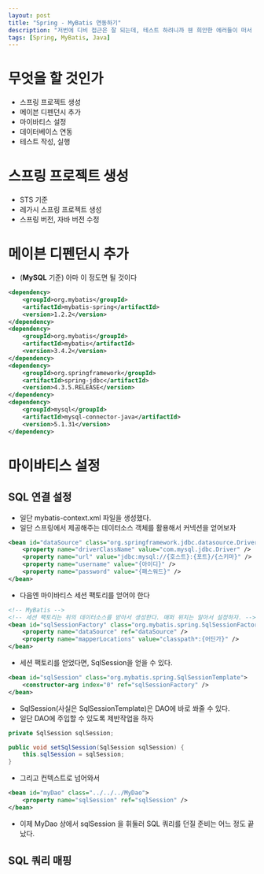 ```yaml
---
layout: post
title: "Spring - MyBatis 연동하기"
description: "저번에 디비 접근은 잘 되는데, 테스트 하려니까 웬 희안한 에러들이 떠서 정석대로 재시도."
tags: [Spring, MyBatis, Java]
---
```


# 무엇을 할 것인가
* 스프링 프로젝트 생성
* 메이븐 디펜던시 추가
* 마이바티스 설정
* 데이터베이스 연동
* 테스트 작성, 실행

# 스프링 프로젝트 생성
* STS 기준
* 레가시 스프링 프로젝트 생성
* 스프링 버전, 자바 버전 수정

# 메이븐 디펜던시 추가
* (__MySQL__ 기준) 아마 이 정도면 될 것이다

```xml
<dependency>
    <groupId>org.mybatis</groupId>
    <artifactId>mybatis-spring</artifactId>
    <version>1.2.2</version>
</dependency>
<dependency>
    <groupId>org.mybatis</groupId>
    <artifactId>mybatis</artifactId>
    <version>3.4.2</version>
</dependency>
<dependency>
    <groupId>org.springframework</groupId>
    <artifactId>spring-jdbc</artifactId>
    <version>4.3.5.RELEASE</version>
</dependency>
<dependency>
    <groupId>mysql</groupId>
    <artifactId>mysql-connector-java</artifactId>
    <version>5.1.31</version>
</dependency>
```

# 마이바티스 설정

## SQL 연결 설정
* 일단 mybatis-context.xml 파일을 생성했다.
* 일단 스프링에서 제공해주는 데이터소스 객체를 활용해서 커넥션을 얻어보자

```xml
<bean id="dataSource" class="org.springframework.jdbc.datasource.DriverManagerDataSource">
    <property name="driverClassName" value="com.mysql.jdbc.Driver" />
    <property name="url" value="jdbc:mysql://{호스트}:{포트}/{스키마}" />
    <property name="username" value="{아이디}" />
    <property name="password" value="{패스워드}" />
</bean>
```

* 다음엔 마이바티스 세션 팩토리를 얻어야 한다

```xml
<!-- MyBatis -->
<!-- 세션 팩토리는 위의 데이터소스를 받아서 생성한다. 매퍼 위치는 알아서 설정하자. -->
<bean id="sqlSessionFactory" class="org.mybatis.spring.SqlSessionFactoryBean">
    <property name="dataSource" ref="dataSource" />
    <property name="mapperLocations" value="classpath*:{어딘가}" />
</bean>
```

* 세션 팩토리를 얻었다면, SqlSession을 얻을 수 있다.

```xml
<bean id="sqlSession" class="org.mybatis.spring.SqlSessionTemplate">
    <constructor-arg index="0" ref="sqlSessionFactory" />
</bean>
```

* SqlSession(사실은 SqlSessionTemplate)은 DAO에 바로 쏴줄 수 있다.
* 일단 DAO에 주입할 수 있도록 제반작업을 하자

```Java
private SqlSession sqlSession;

public void setSqlSession(SqlSession sqlSession) {
    this.sqlSession = sqlSession;
}
```

* 그리고 컨텍스트로 넘어와서

```xml
<bean id="myDao" class="../../../MyDao">
    <property name="sqlSession" ref="sqlSession" />
</bean>
```

* 이제 MyDao 상에서 sqlSession 을 휘둘러 SQL 쿼리를 던질 준비는 어느 정도 끝났다.

## SQL 쿼리 매핑